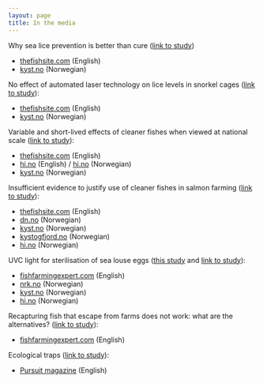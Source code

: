 ```yaml
---
layout: page
title: In the media
---
```


Why sea lice prevention is better than cure ([link to study](http://dx.doi.org/10.1111/raq.12456))
* [thefishsite.com](https://thefishsite.com/articles/why-sea-lice-prevention-is-better-than-cure) (English)
* [kyst.no](https://www.kyst.no/article/ny-luseforskning-disse-metodene-gir-best-resultat) (Norwegian)

No effect of automated laser technology on lice levels in snorkel cages ([link to study](https://doi.org/10.1016/j.prevetmed.2020.105063)):
* [thefishsite.com](https://thefishsite.com/articles/study-shoots-down-sea-louse-laser) (English)
* [kyst.no](https://www.kyst.no/article/forskere-saa-ingen-effekt-av-luselaser) (Norwegian)

Variable and short-lived effects of cleaner fishes when viewed at national scale ([link to study](https://doi.org/10.1016/j.ijpara.2019.12.005)):
* [thefishsite.com](https://thefishsite.com/articles/paper-questions-cleaner-fish-efficacy) (English)
* [hi.no](https://www.hi.no/en/hi/news/2020/november/study-cleaner-fish-no-magic-bullet-against-salmon-lice) (English) / [hi.no](https://www.hi.no/hi/nyheter/2020/mars/rensefisk-ingen-universalkur-mot-lakselus) (Norwegian)
* [kyst.no](https://www.kyst.no/article/studie-rensefisk-ingen-universalkur-mot-lakselus/) (Norwegian)

Insufficient evidence to justify use of cleaner fishes in salmon farming ([link to study](https://doi.org/10.3354/aei00345)):  
* [thefishsite.com](https://thefishsite.com/articles/study-questions-cleaner-fish-efficiency) (English)
* [dn.no](https://www.dn.no/havbruk/edgar-brun/veterinarinstituttet/frode-oppedal/mener-laksenaringen-ikke-er-barekraftig-ma-si-klarere-ifra/2-1-752295) (Norwegian)
* [kyst.no](https://www.kyst.no/article/etterlyser-dokumentasjon-paa-at-rensefisk-er-effektivt/) (Norwegian)
* [kystogfjord.no](https://www.kystogfjord.no/nyheter/forsiden/Usikker-paa-effekten-av-rensefisk) (Norwegian)
* [hi.no](https://www.hi.no/hi/nyheter/2020/februar/trenger-mer-dokumentasjon-pa-effekten-av-rensefisk-i-kommersielle-laksemerder) (Norwegian)

UVC light for sterilisation of sea louse eggs ([this study](https://doi.org/10.1002/ps.5595) and [link to study](https://doi.org/10.1016/j.aquaculture.2020.734954)):  
* [fishfarmingexpert.com](https://www.fishfarmingexpert.com/article/uv-light-could-be-used-in-fight-against-sea-lice) (English)
* [nrk.no](https://www.nrk.no/nordland/mislykket-forsok-med-uv-lys-for-a-ta-knekken-pa-lakselusa.-laksen-ble-skadet-og-solbrent-1.14962964) (Norwegian)
* [kyst.no](https://www.kyst.no/article/kan-ta-knekken-paa-luse-egg-med-uv-lys) (Norwegian)
* [hi.no](https://www.hi.no/hi/nyheter/2020/mars/uv-lys-tar-knekken-pa-lakselus-men-gjor-laksen-solbrent) (Norwegian)

Recapturing fish that escape from farms does not work: what are the alternatives? ([link to study](https://doi.org/10.1111/raq.12153)):  
* [fishfarmingexpert.com](https://www.fishfarmingexpert.com/article/recapture-rethink-required) (English)

Ecological traps ([link to study](https://doi.org/10.1002/eap.1956)):  
* [Pursuit magazine](https://pursuit.unimelb.edu.au/articles/when-good-animals-make-bad-decisions) (English)




